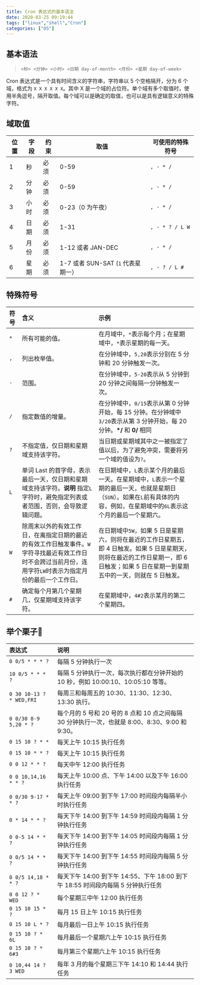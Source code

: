 ```yaml
---
title: Cron 表达式的基本语法
date: 2020-03-25 09:19:44
tags: ["linux","shell","Cron"]
categories: ["OS"]
---
```


## 基本语法
> `<秒> <分钟> <小时> <日期 day-of-month> <月份> <星期 day-of-week>`

Cron 表达式是一个具有时间含义的字符串，字符串以 5 个空格隔开，分为 6 个域，格式为 `X X X X X X`。其中 X 是一个域的占位符。单个域有多个取值时，使用半角逗号，隔开取值。每个域可以是确定的取值，也可以是具有逻辑意义的特殊字符。

<!--more-->
## 域取值

| 位置 | 字段 | 约束 | 取值             | 可使用的特殊符号 |
| ---- | ---- | ---- | ---------------- | ---------------- |
| 1    | 秒   | 必须 | 0-59             | `, - * /`        |
| 2    | 分钟 | 必须 | 0-59             | `, - * /`        |
| 3    | 小时 | 必须 | 0-23（0 为午夜） | `, - * /`        |
| 4    | 日期 | 必须 | 1-31             | `, - * ? / L W`      |
| 5    | 月份 | 必须 | 1-12 或者 JAN-DEC    | `, - * /`        |
| 6    | 星期 | 必须 | 1-7 或者 SUN-SAT (`1` 代表星期一） | `, - ? / L #`        |

## 特殊符号

| 符号 | 含义                                                         | 示例                                                         |
| :------- | :----------------------------------------------------------- | :----------------------------------------------------------- |
| `*`      | 所有可能的值。                                               | 在月域中，`*`表示每个月；在星期域中，`*`表示星期的每一天。   |
| `,`      | 列出枚举值。                                                 | 在分钟域中，`5,20`表示分别在 5 分钟和 20 分钟触发一次。          |
| `-`      | 范围。                                                       | 在分钟域中，`5-20`表示从 5 分钟到 20 分钟之间每隔一分钟触发一次。 |
| `/`      | 指定数值的增量。                                             | 在分钟域中，`0/15`表示从第 0 分钟开始，每 15 分钟。在分钟域中`3/20`表示从第 3 分钟开始，每 20 分钟。**\*/** 和 **0/** 相同 |
| `?`      | 不指定值，仅日期和星期域支持该字符。                         | 当日期或星期域其中之一被指定了值以后，为了避免冲突，需要将另一个域的值设为`?`。 |
| `L`      | 单词 Last 的首字母，表示最后一天，仅日期和星期域支持该字符。**说明** 指定`L`字符时，避免指定列表或者范围，否则，会导致逻辑问题。 | 在日期域中，`L`表示某个月的最后一天。在星期域中，`L`表示一个星期的最后一天，也就是星期日（`SUN`）。如果在`L`前有具体的内容，例如，在星期域中的`6L`表示这个月的最后一个星期六。 |
| `W`      | 除周末以外的有效工作日，在离指定日期的最近的有效工作日触发事件。`W`字符寻找最近有效工作日时不会跨过当前月份，连用字符`LW`时表示为指定月份的最后一个工作日。 | 在日期域中`5W`，如果 5 日是星期六，则将在最近的工作日星期五，即 4 日触发。如果 5 日是星期天，则将在最近的工作日星期一，即 6 日触发；如果 5 日在星期一到星期五中的一天，则就在 5 日触发。 |
| `#`      | 确定每个月第几个星期几，仅星期域支持该字符。                 | 在星期域中，`4#2`表示某月的第二个星期四。                    |

## 举个栗子🌰

| 表达式                   | 说明                                                         |
| :----------------------- | :------------------------------------------------------------ |
| `0 0/5 * * * ?`          | 每隔 5 分钟执行一次                                          |
| `10 0/5 * * * ?`         | 每隔 5 分钟执行一次，每次执行都在分钟开始的 10 秒，例如 10:00:10、10:05:10 等等。 |
| `0 30 10-13 ? * WED,FRI` | 每周三和每周五的 10:30、11:30、12:30、13:30 执行。           |
| `0 0/30 8-9 5,20 * ?`    | 每个月的 5 号和 20 号的 8 点和 10 点之间每隔 30 分钟执行一次，也就是 8:00、8:30、9:00 和 9:30。 |
| `0 15 10 ? * *`      | 每天上午 10:15 执行任务                                        |
| `0 15 10 * * ?`      | 每天上午 10:15 执行任务                                        |
| `0 0 12 * * ?`       | 每天中午 12:00 执行任务                                        |
| `0 0 10,14,16 * * ?` | 每天上午 10:00 点、下午 14:00 以及下午 16:00 执行任务              |
| `0 0/30 9-17 * * ?`  | 每天上午 09:00 到下午 17:00 时间段内每隔半小时执行任务           |
| `0 * 14 * * ?`       | 每天下午 14:00 到下午 14:59 时间段内每隔 1 分钟执行任务            |
| `0 0-5 14 * * ?`     | 每天下午 14:00 到下午 14:05 时间段内每隔 1 分钟执行任务            |
| `0 0/5 14 * * ?`     | 每天下午 14:00 到下午 14:55 时间段内每隔 5 分钟执行任务            |
| `0 0/5 14,18 * * ?`  | 每天下午 14:00 到下午 14:55、下午 18:00 到下午 18:55 时间段内每隔 5 分钟执行任务 |
| `0 0 12 ? * WED`     | 每个星期三中午 12:00 执行任务                                  |
| `0 15 10 15 * ?`     | 每月 15 日上午 10:15 执行任务                                    |
| `0 15 10 L * ?`      | 每月最后一日上午 10:15 执行任务                                |
| `0 15 10 ? * 6L`     | 每月最后一个星期六上午 10:15 执行任务                          |
| `0 15 10 ? * 6#3`    | 每月第三个星期六上午 10:15 执行任务                            |
| `0 10,44 14 ? 3 WED` | 每年 3 月的每个星期三下午 14:10 和 14:44 执行任务                  |